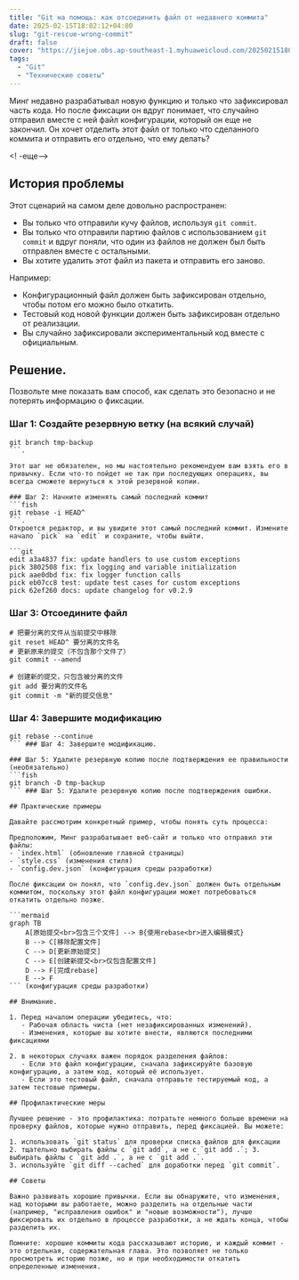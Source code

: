 ```yaml
---
title: "Git на помощь: как отсоединить файл от недавнего коммита"
date: 2025-02-15T18:02:12+04:00
slug: "git-rescue-wrong-commit"
draft: false
cover: "https://jiejue.obs.ap-southeast-1.myhuaweicloud.com/20250215180523878.webp"
tags:
  - "Git"
  - "Технические советы"
---
```


Минг недавно разрабатывал новую функцию и только что зафиксировал часть кода. Но после фиксации он вдруг понимает, что случайно отправил вместе с ней файл конфигурации, который он еще не закончил. Он хочет отделить этот файл от только что сделанного коммита и отправить его отдельно, что ему делать?

<! -еще-->

## История проблемы

Этот сценарий на самом деле довольно распространен:
- Вы только что отправили кучу файлов, используя `git commit`.
- Вы только что отправили партию файлов с использованием `git commit` и вдруг поняли, что один из файлов не должен был быть отправлен вместе с остальными.
- Вы хотите удалить этот файл из пакета и отправить его заново.

Например:
- Конфигурационный файл должен быть зафиксирован отдельно, чтобы потом его можно было откатить.
- Тестовый код новой функции должен быть зафиксирован отдельно от реализации.
- Вы случайно зафиксировали экспериментальный код вместе с официальным.

## Решение.

Позвольте мне показать вам способ, как сделать это безопасно и не потерять информацию о фиксации.

### Шаг 1: Создайте резервную ветку (на всякий случай)
```fish
git branch tmp-backup
```.

Этот шаг не обязателен, но мы настоятельно рекомендуем вам взять его в привычку. Если что-то пойдет не так при последующих операциях, вы всегда сможете вернуться к этой резервной копии.

### Шаг 2: Начните изменять самый последний коммит
```fish
git rebase -i HEAD^
```.
Откроется редактор, и вы увидите этот самый последний коммит. Измените начало `pick` на `edit` и сохраните, чтобы выйти.

```git
edit a3a4837 fix: update handlers to use custom exceptions
pick 3802508 fix: fix logging and variable initialization
pick aae0dbd fix: fix logger function calls
pick eb07cc8 test: update test cases for custom exceptions
pick 62ef260 docs: update changelog for v0.2.9
```

### Шаг 3: Отсоедините файл
```fish
# 把要分离的文件从当前提交中移除
git reset HEAD^ 要分离的文件名
# 更新原来的提交（不包含那个文件了）
git commit --amend

# 创建新的提交，只包含被分离的文件
git add 要分离的文件名
git commit -m "新的提交信息"
```

### Шаг 4: Завершите модификацию
```fish
git rebase --continue
``` ### Шаг 4: Завершите модификацию.

### Шаг 5: Удалите резервную копию после подтверждения ее правильности (необязательно)
```fish
git branch -D tmp-backup
``` ### Шаг 5: Удалите резервную копию после подтверждения ошибки.

## Практические примеры

Давайте рассмотрим конкретный пример, чтобы понять суть процесса:

Предположим, Минг разрабатывает веб-сайт и только что отправил эти файлы:
- `index.html` (обновление главной страницы)
- `style.css` (изменения стиля)
- `config.dev.json` (конфигурация среды разработки)

После фиксации он понял, что `config.dev.json` должен быть отдельным коммитом, поскольку этот файл конфигурации может потребоваться откатить отдельно позже.

```mermaid
graph TB
    A[原始提交<br>包含三个文件] --> B{使用rebase<br>进入编辑模式}
    B --> C[移除配置文件]
    C --> D[更新原始提交]
    C --> E[创建新提交<br>仅包含配置文件]
    D --> F[完成rebase]
    E --> F
``` (конфигурация среды разработки)

## Внимание.

1. Перед началом операции убедитесь, что:
   - Рабочая область чиста (нет незафиксированных изменений).
   - Изменения, которые вы хотите внести, являются последними фиксациями

2. в некоторых случаях важен порядок разделения файлов:
   - Если это файл конфигурации, сначала зафиксируйте базовую конфигурацию, а затем код, который её использует.
   - Если это тестовый файл, сначала отправьте тестируемый код, а затем тестовые примеры.

## Профилактические меры

Лучшее решение - это профилактика: потратьте немного больше времени на проверку файлов, которые нужно отправить, перед фиксацией. Вы можете:

1. использовать `git status` для проверки списка файлов для фиксации
2. тщательно выбирать файлы с `git add`, а не с `git add .`; 3. выбирать файлы с `git add .`, а не с `git add .`.
3. используйте `git diff --cached` для доработки перед `git commit`.

## Советы

Важно развивать хорошие привычки. Если вы обнаружите, что изменения, над которыми вы работаете, можно разделить на отдельные части (например, "исправления ошибок" и "новые возможности"), лучше фиксировать их отдельно в процессе разработки, а не ждать конца, чтобы разделить их.

Помните: хорошие коммиты кода рассказывают историю, и каждый коммит - это отдельная, содержательная глава. Это позволяет не только просмотреть историю позже, но и при необходимости откатить определенные изменения.
